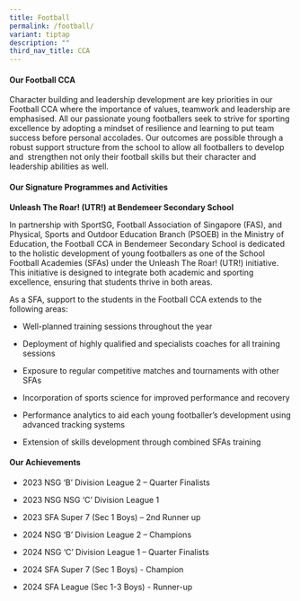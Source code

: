 ```yaml
---
title: Football
permalink: /football/
variant: tiptap
description: ""
third_nav_title: CCA
---
```

<h4><strong>Our Football CCA</strong></h4>
<p>Character building and leadership development are key priorities in our
Football CCA where the importance of values, teamwork and leadership are
emphasised. All our passionate young footballers seek to strive for sporting
excellence by adopting a mindset of resilience and learning to put team
success before personal accolades. Our outcomes are possible through a
robust support structure from the school to allow all footballers to develop
and &nbsp;strengthen not only their football skills but their character
and leadership abilities as well.</p>
<h4><strong>Our Signature Programmes and Activities</strong></h4>
<p><strong>Unleash The Roar! (UTR!) at Bendemeer Secondary School</strong>
</p>
<p>In partnership with SportSG, Football Association of Singapore (FAS),
and Physical, Sports and Outdoor Education Branch (PSOEB) in the Ministry
of Education, the Football CCA in Bendemeer Secondary School is dedicated
to the holistic development of young footballers as one of the School Football
Academies (SFAs) under the Unleash The Roar! (UTR!) initiative. This initiative
is designed to integrate both academic and sporting excellence, ensuring
that students thrive in both areas.</p>
<p>As a SFA, support to the students in the Football CCA extends to the following
areas:</p>
<ul data-tight="true" class="tight">
<li>
<p>Well-planned training sessions throughout the year</p>
</li>
<li>
<p>Deployment of highly qualified and specialists coaches for all training
sessions</p>
</li>
<li>
<p>Exposure to regular competitive matches and tournaments with other SFAs</p>
</li>
<li>
<p>Incorporation of sports science for improved performance and recovery</p>
</li>
<li>
<p>Performance analytics to aid each young footballer’s development using
advanced tracking systems</p>
</li>
<li>
<p>Extension of skills development through combined SFAs training</p>
</li>
</ul>
<h4><strong>Our Achievements</strong></h4>
<ul data-tight="true" class="tight">
<li>
<p>2023 NSG ‘B’ Division League 2 – Quarter Finalists</p>
</li>
<li>
<p>2023 NSG NSG ‘C’ Division League 1</p>
</li>
<li>
<p>2023 SFA Super 7 (Sec 1 Boys) – 2nd Runner up</p>
</li>
<li>
<p>2024 NSG ‘B’ Division League 2 – Champions</p>
</li>
<li>
<p>2024 NSG ‘C’ Division League 1 – Quarter Finalists</p>
</li>
<li>
<p>2024 SFA Super 7 (Sec 1 Boys) - Champion</p>
</li>
<li>
<p>2024 SFA League (Sec 1-3 Boys) - Runner-up</p>
</li>
</ul>
<p></p>
<p></p>
